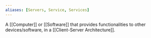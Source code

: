 ```yaml
---
aliases: [Servers, Service, Services]
---
```


A [[Computer]] or [[Software]] that provides functionalities to other devices/software, in a [[Client-Server Architecture]].